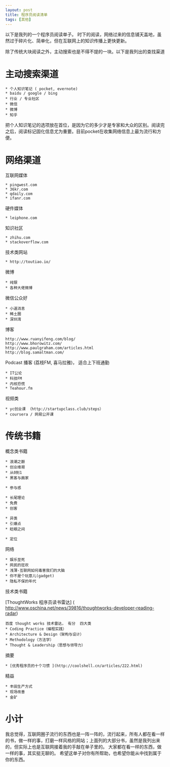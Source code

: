 ```yaml
---
layout: post
title: 程序员阅读清单
tags: [其他]
---
```


以下是我列的一个程序员阅读单子。 
时下的阅读，网络过来的信息铺天盖地，虽然过于碎片化、简单化，但在互联网上的知识传播上更快更新。

除了传统大块阅读之外，主动搜索也是不得不提的一块。以下是我列出的查找渠道
# 主动搜索渠道

    * 个人知识笔记 ( pocket, evernote)
    * baidu / google / bing
    * 行业 / 专业社区
    * 微信
    * 微博
    * 知乎

把个人知识笔记的选项放在首位，是因为它的多少才是专家和大众的区别。阅读完之后，阅读标记固化信息尤为重要。目前pocket在收集网络信息上最为流行和方便。

# 网络渠道

互联网媒体

    * pingwest.com
    * 36kr.com
    * qdaily.com
    * ifanr.com

硬件媒体

    * leiphone.com

知识社区

    * zhihu.com
    * stackoverflow.com

技术类网站

    * http://toutiao.io/

微博

    * 纯银
    * 各种大佬微博

微信公众好

    * 小道消息
    * 稀土圈
    * 深圳湾

博客

    http://www.ruanyifeng.com/blog/
    http://www.bhorowitz.com/
    http://www.paulgraham.com/articles.html
    http://blog.samaltman.com/


Podcast 播客 (荔枝FM, 喜马拉雅)， 适合上下班通勤

    * IT公论
    * 科技FM
    * 内核恐慌
    * Teahour.fm


视频类

    * yc创业课 （http://startupclass.club/steps）
    * coursera / 网易公开课 


# 传统书籍

概念类书籍

    * 浪潮之巅
    * 创业维艰
    * 从0到1
    * 黑客与画家

    * 参与感

    * 长尾理论
    * 免费
    * 创客

    * 异类
    * 引爆点
    * 眨眼之间

    * 定位

网络

    * 娱乐至死
    * 网民的狂欢
    * 浅薄-互联网如何毒害我们的大脑
    * 你不是个玩意儿(gadget)
    * 隐私不保的年代

技术类书籍

 [ThoughtWorks 程序员读书雷达]
( http://www.oschina.net/news/39816/thoughtworks-developer-reading-radar)
 
    百度 thought works 技术雷达， 有分  四大类
    * Coding Practice（编程实践）
    * Architecture & Design（架构与设计）
    * Methodology（方法学）
    * Thought & Leadership（思想与领导力）

摘要

    * [优秀程序员的十个习惯 ](http://coolshell.cn/articles/222.html)

精益

    * 丰田生产方式
    * 现场改善
    * 金矿

#  小计 

我总觉得，互联网圈子流行的东西也是一阵一阵的，流行起来，所有人都在看一样的书，做一样的事，打磨一样风格的网站；上面列的大部分书，虽然是我列出来的，但实际上也是互联网接着我的手敲在单子里的。
大家都在看一样的东西，做一样的事，其实挺无聊的。
希望这单子对你有所帮助，也希望你能从中找到属于你的东西。
